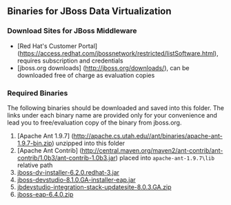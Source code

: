 ## Binaries for JBoss Data Virtualization

### Download Sites for JBoss Middleware

* [Red Hat's Customer Portal] (https://access.redhat.com/jbossnetwork/restricted/listSoftware.html), requires subscription and credentials
* [jboss.org downloads] (http://jboss.org/downloads/), can be downloaded free of charge as evaluation copies

### Required Binaries 

The following binaries should be downloaded and saved into this folder. The links under each binary name are provided only for your convenience and lead you to free/evaluation copy of the binary from jboss.org.

1. [Apache Ant 1.9.7] (http://apache.cs.utah.edu//ant/binaries/apache-ant-1.9.7-bin.zip) unzipped into this folder
2. [Apache Ant Contrib] (http://central.maven.org/maven2/ant-contrib/ant-contrib/1.0b3/ant-contrib-1.0b3.jar) placed into `apache-ant-1.9.7\lib` relative path
3. [jboss-dv-installer-6.2.0.redhat-3.jar](http://www.jboss.org/download-manager/file/jboss-datavirt-6.2.0.GA-installer.jar)
4. [jboss-devstudio-8.1.0.GA-installer-eap.jar](http://www.jboss.org/download-manager/file/jboss-devstudio-8.1.0.GA-jar_universal.jar)
5. [jbdevstudio-integration-stack-updatesite-8.0.3.GA.zip](https://devstudio.jboss.com/updates/8.0.0/jbdevstudio-integration-stack-updatesite-8.0.3.GA.zip) 
6. [jboss-eap-6.4.0.zip](http://www.jboss.org/download-manager/file/jboss-eap-6.4.0.GA.zip)
